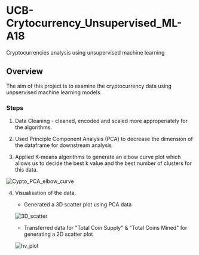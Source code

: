 # UCB-Crytocurrency_Unsupervised_ML-A18

Cryptocurrencies analysis using unsupervised machine learning

## Overview 

The aim of this project is to examine the cryptocurrency data using unpservised machine learning models. 

### Steps 

1. Data Cleaning - cleaned, encoded and scaled more approperiately for the algorithms. 

2. Used Principle Component Analysis (PCA) to decrease the dimension of the dataframe for downstream analysis 

3. Applied K-means algorithms to generate an elbow curve plot which allows us to decide the best k value and the best number of clusters for this data. 

![Cypto_PCA_elbow_curve](https://user-images.githubusercontent.com/70616488/127567962-2267dbcb-c3a9-4445-b6fc-28f7639f6588.PNG)

4. Visualisation of the data. 

      - Generated a 3D scatter plot using PCA data 

      ![3D_scatter](https://user-images.githubusercontent.com/70616488/127567945-0890c67a-baa3-4a2c-bea7-b37781ab1aac.PNG)

      - Transferred data for "Total Coin Supply" & "Total Coins Mined" for generating a 2D scatter plot 

      ![hv_plot](https://user-images.githubusercontent.com/70616488/127567984-ad3a4c93-26ef-48ae-b8c7-f8a497c777d2.PNG)


